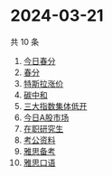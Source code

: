 # 2024-03-21

共 10 条

<!-- BEGIN -->
<!-- 最后更新时间 Thu Mar 21 2024 03:05:59 GMT+0800 (China Standard Time) -->

1. [今日春分](https://www.zhihu.com/search?q=%E4%BB%8A%E6%97%A5%E6%98%A5%E5%88%86)
1. [春分](https://www.zhihu.com/search?q=%E6%98%A5%E5%88%86)
1. [特斯拉涨价](https://www.zhihu.com/search?q=%E7%89%B9%E6%96%AF%E6%8B%89%E6%B6%A8%E4%BB%B7)
1. [碳中和](https://www.zhihu.com/search?q=%E7%A2%B3%E4%B8%AD%E5%92%8C)
1. [三大指数集体低开](https://www.zhihu.com/search?q=%E4%B8%89%E5%A4%A7%E6%8C%87%E6%95%B0%E9%9B%86%E4%BD%93%E4%BD%8E%E5%BC%80)
1. [今日A股市场](https://www.zhihu.com/search?q=%E4%BB%8A%E6%97%A5A%E8%82%A1%E5%B8%82%E5%9C%BA)
1. [在职研究生](https://www.zhihu.com/search?q=%E5%9C%A8%E8%81%8C%E7%A0%94%E7%A9%B6%E7%94%9F)
1. [考公资料](https://www.zhihu.com/search?q=%E8%80%83%E5%85%AC%E8%B5%84%E6%96%99)
1. [雅思备考](https://www.zhihu.com/search?q=%E9%9B%85%E6%80%9D%E5%A4%87%E8%80%83)
1. [雅思口语](https://www.zhihu.com/search?q=%E9%9B%85%E6%80%9D%E5%8F%A3%E8%AF%AD)

<!-- END -->
